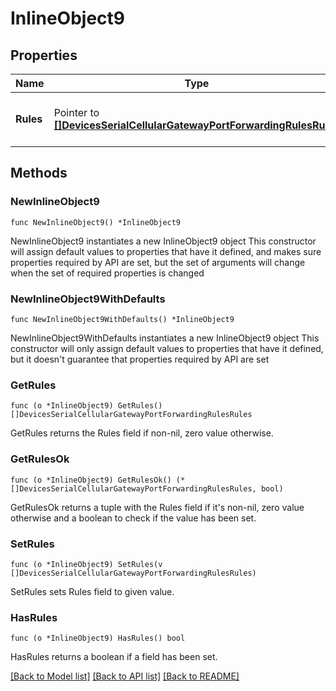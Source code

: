 # InlineObject9

## Properties

Name | Type | Description | Notes
------------ | ------------- | ------------- | -------------
**Rules** | Pointer to [**[]DevicesSerialCellularGatewayPortForwardingRulesRules**](DevicesSerialCellularGatewayPortForwardingRulesRules.md) | An array of port forwarding params | [optional] 

## Methods

### NewInlineObject9

`func NewInlineObject9() *InlineObject9`

NewInlineObject9 instantiates a new InlineObject9 object
This constructor will assign default values to properties that have it defined,
and makes sure properties required by API are set, but the set of arguments
will change when the set of required properties is changed

### NewInlineObject9WithDefaults

`func NewInlineObject9WithDefaults() *InlineObject9`

NewInlineObject9WithDefaults instantiates a new InlineObject9 object
This constructor will only assign default values to properties that have it defined,
but it doesn't guarantee that properties required by API are set

### GetRules

`func (o *InlineObject9) GetRules() []DevicesSerialCellularGatewayPortForwardingRulesRules`

GetRules returns the Rules field if non-nil, zero value otherwise.

### GetRulesOk

`func (o *InlineObject9) GetRulesOk() (*[]DevicesSerialCellularGatewayPortForwardingRulesRules, bool)`

GetRulesOk returns a tuple with the Rules field if it's non-nil, zero value otherwise
and a boolean to check if the value has been set.

### SetRules

`func (o *InlineObject9) SetRules(v []DevicesSerialCellularGatewayPortForwardingRulesRules)`

SetRules sets Rules field to given value.

### HasRules

`func (o *InlineObject9) HasRules() bool`

HasRules returns a boolean if a field has been set.


[[Back to Model list]](../README.md#documentation-for-models) [[Back to API list]](../README.md#documentation-for-api-endpoints) [[Back to README]](../README.md)


